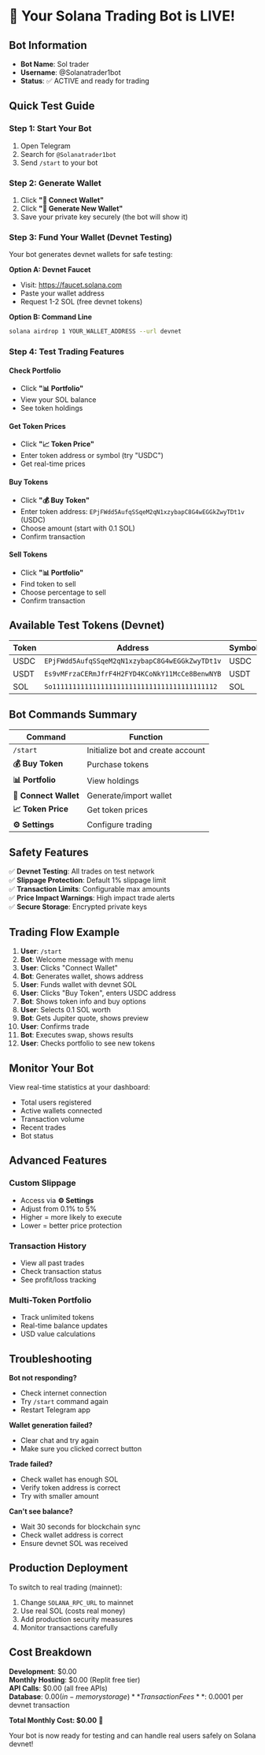 # 🚀 Your Solana Trading Bot is LIVE!

## Bot Information
- **Bot Name**: Sol trader  
- **Username**: @Solanatrader1bot
- **Status**: ✅ ACTIVE and ready for trading

## Quick Test Guide

### Step 1: Start Your Bot
1. Open Telegram
2. Search for `@Solanatrader1bot`
3. Send `/start` to your bot

### Step 2: Generate Wallet
1. Click **"🔗 Connect Wallet"**
2. Click **"🎲 Generate New Wallet"**  
3. Save your private key securely (the bot will show it)

### Step 3: Fund Your Wallet (Devnet Testing)
Your bot generates devnet wallets for safe testing:

**Option A: Devnet Faucet**
- Visit: https://faucet.solana.com
- Paste your wallet address
- Request 1-2 SOL (free devnet tokens)

**Option B: Command Line**
```bash
solana airdrop 1 YOUR_WALLET_ADDRESS --url devnet
```

### Step 4: Test Trading Features

#### Check Portfolio
- Click **"📊 Portfolio"**  
- View your SOL balance
- See token holdings

#### Get Token Prices
- Click **"📈 Token Price"**
- Enter token address or symbol (try "USDC")
- Get real-time prices

#### Buy Tokens
- Click **"💰 Buy Token"**
- Enter token address: `EPjFWdd5AufqSSqeM2qN1xzybapC8G4wEGGkZwyTDt1v` (USDC)
- Choose amount (start with 0.1 SOL)
- Confirm transaction

#### Sell Tokens  
- Click **"📊 Portfolio"**
- Find token to sell
- Choose percentage to sell
- Confirm transaction

## Available Test Tokens (Devnet)

| Token | Address | Symbol |
|-------|---------|---------|
| USDC | `EPjFWdd5AufqSSqeM2qN1xzybapC8G4wEGGkZwyTDt1v` | USDC |
| USDT | `Es9vMFrzaCERmJfrF4H2FYD4KCoNkY11McCe8BenwNYB` | USDT |
| SOL | `So11111111111111111111111111111111111111112` | SOL |

## Bot Commands Summary

| Command | Function |
|---------|----------|
| `/start` | Initialize bot and create account |
| **💰 Buy Token** | Purchase tokens |
| **📊 Portfolio** | View holdings |  
| **🔗 Connect Wallet** | Generate/import wallet |
| **📈 Token Price** | Get token prices |
| **⚙️ Settings** | Configure trading |

## Safety Features

✅ **Devnet Testing**: All trades on test network  
✅ **Slippage Protection**: Default 1% slippage limit  
✅ **Transaction Limits**: Configurable max amounts  
✅ **Price Impact Warnings**: High impact trade alerts  
✅ **Secure Storage**: Encrypted private keys  

## Trading Flow Example

1. **User**: `/start`
2. **Bot**: Welcome message with menu
3. **User**: Clicks "Connect Wallet" 
4. **Bot**: Generates wallet, shows address
5. **User**: Funds wallet with devnet SOL
6. **User**: Clicks "Buy Token", enters USDC address
7. **Bot**: Shows token info and buy options
8. **User**: Selects 0.1 SOL worth
9. **Bot**: Gets Jupiter quote, shows preview
10. **User**: Confirms trade
11. **Bot**: Executes swap, shows results
12. **User**: Checks portfolio to see new tokens

## Monitor Your Bot

View real-time statistics at your dashboard:
- Total users registered
- Active wallets connected  
- Transaction volume
- Recent trades
- Bot status

## Advanced Features

### Custom Slippage
- Access via **⚙️ Settings**
- Adjust from 0.1% to 5%
- Higher = more likely to execute
- Lower = better price protection

### Transaction History
- View all past trades
- Check transaction status
- See profit/loss tracking

### Multi-Token Portfolio
- Track unlimited tokens
- Real-time balance updates
- USD value calculations

## Troubleshooting

**Bot not responding?**
- Check internet connection
- Try `/start` command again
- Restart Telegram app

**Wallet generation failed?**
- Clear chat and try again
- Make sure you clicked correct button

**Trade failed?**
- Check wallet has enough SOL
- Verify token address is correct
- Try with smaller amount

**Can't see balance?**
- Wait 30 seconds for blockchain sync
- Check wallet address is correct
- Ensure devnet SOL was received

## Production Deployment

To switch to real trading (mainnet):
1. Change `SOLANA_RPC_URL` to mainnet
2. Use real SOL (costs real money)
3. Add production security measures
4. Monitor transactions carefully

## Cost Breakdown

**Development**: $0.00  
**Monthly Hosting**: $0.00 (Replit free tier)  
**API Calls**: $0.00 (all free APIs)  
**Database**: $0.00 (in-memory storage)  
**Transaction Fees**: ~$0.0001 per devnet transaction  

**Total Monthly Cost: $0.00** 🎉

Your bot is now ready for testing and can handle real users safely on Solana devnet!